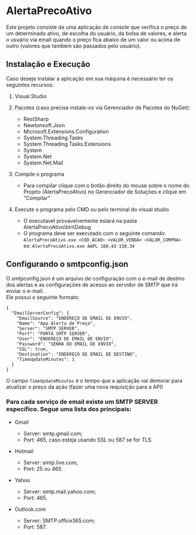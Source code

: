 # AlertaPrecoAtivo
Este projeto consiste de uma aplicação de console que verifica o preço de um determinado ativo, de escolha do usuário, da bolsa de valores, e alerta o usuário via email quando o preço fica abaixo de um valor ou acima de outro (valores que também são passados pelo usuário).

## Instalação e Execução
Caso deseje instalar a aplicação em sua máquina é necessário ter os seguintes recursos: <br/>
1. Visual Studio

2. Pacotes (caso precise instale-os via Gerenciador de Pacotes do NuGet):
   - RestSharp
   - Newtonsoft.Json
   - Microsoft.Extensions.Configuration
   - System.Threading.Tasks
   - System.Threading.Tasks.Extensions
   - System
   - System.Net
   - System.Net.Mail
   
3. Compile o programa
   - Para compilar clique com o botão direito do mouse sobre o nome do Projeto (AlertaPrecoAtivo) no Gerenciador de Soluções e clique em "Compilar"
   
4. Execute o programa pelo CMD ou pelo terminal do visual studio
   - O executavel provavelvemente estará na pasta AlertaPrecoAtivo\bin\Debug
   - O programa deve ser executado com o seguinte comando: <br/> 
   `AlertaPrecoAtivo.exe <COD_ACAO> <VALOR_VENDA> <VALOR_COMPRA>` <br/>
   ex: `AlertaPrecoAtivo.exe AAPL 180,43 150,34`

## Configurando o smtpconfig.json
O smtpconfig.json é um arquivo de configuração com o e-mail de destino dos alertas e as configurações de acesso ao servidor de SMTP que irá enviar o e-mail.<br/>
Ele possui o seguinte formato:
```
{
  "EmailServerConfig": {
    "EmailSource": "ENDEREÇO DE EMAIL DE ENVIO",
    "Name": "App Alerta de Preço",
    "Server": "SMTP SERVER",
    "Port": "PORTA SMTP SERVER",
    "User": "ENDEREÇO DE EMAIL DE ENVIO",
    "Password": "SENHA DO EMAIL DE ENVIO",
    "SSL": true,
    "Destination": "ENDEREÇO DE EMAIL DE DESTINO",
    "TimeUpdateMinutes": 1
  }
}
```
O campo `TimeUpdateMinutes` é o tempo que a aplicação vai demorar para atualizar o preço da ação (fazer uma nova requisição para a API) <br/>

### Para cada serviço de email existe um SMTP SERVER específico. Segue uma lista dos principais:<br/>
- Gmail
  - Server: smtp.gmail.com;
  - Port: 465, caso esteja usando SSL ou 587 se for TLS.
  
- Hotmail
  - Server: smtp.live.com;
  - Port: 25 ou 465.
  
- Yahoo
  - Server: smtp.mail.yahoo.com;
  - Port: 465.

- Outlook.com
  - Server: SMTP.office365.com;
  - Port: 587.

